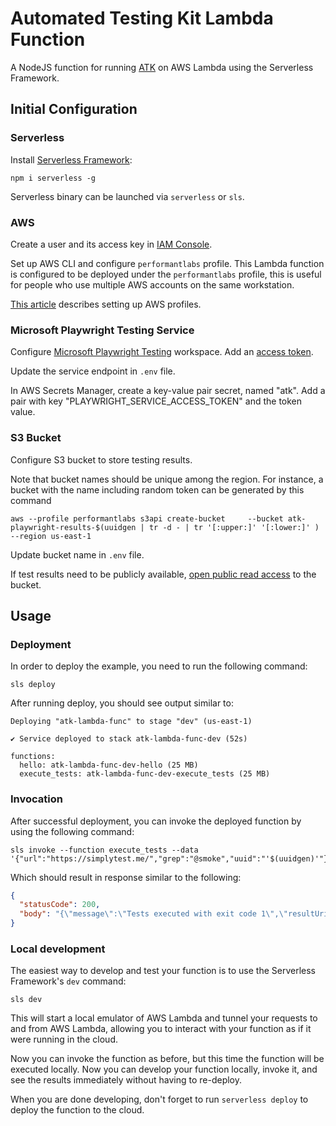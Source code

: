 # Automated Testing Kit Lambda Function

A NodeJS function for running [ATK](https://www.drupal.org/project/automated_testing_kit/) on AWS Lambda using the Serverless Framework.

## Initial Configuration

### Serverless
Install [Serverless Framework](https://www.serverless.com/framework/docs/getting-started):
```shell
npm i serverless -g
```

Serverless binary can be launched via `serverless` or `sls`.

### AWS

Create a user and its access key in [IAM Console](https://us-east-1.console.aws.amazon.com/iamv2/home#/users).

Set up AWS CLI and configure `performantlabs` profile.
This Lambda function is configured to be deployed under the `performantlabs` 
profile, this is useful for people who use multiple AWS accounts on the same
workstation.

[This article](https://dev.to/andreasbergstrom/juggling-multiple-aws-cli-profiles-like-a-pro-2h88)
describes setting up AWS profiles.

### Microsoft Playwright Testing Service

Configure [Microsoft Playwright Testing](https://learn.microsoft.com/en-us/azure/playwright-testing/quickstart-run-end-to-end-tests?tabs=playwrightcli&pivots=playwright-test-runner)
workspace. Add an [access token](https://learn.microsoft.com/en-us/azure/playwright-testing/how-to-manage-access-tokens).

Update the service endpoint in `.env` file.

In AWS Secrets Manager, create a key-value pair secret, named "atk".
Add a pair with key "PLAYWRIGHT_SERVICE_ACCESS_TOKEN" and the token value.

### S3 Bucket

Configure S3 bucket to store testing results.

Note that bucket names should be unique among the region.
For instance, a bucket with the name including random token
can be generated by this command

```shell
aws --profile performantlabs s3api create-bucket     --bucket atk-playwright-results-$(uuidgen | tr -d - | tr '[:upper:]' '[:lower:]' )     --region us-east-1
```

Update bucket name in `.env` file.

If test results need to be publicly available, 
[open public read access](https://bobbyhadz.com/blog/aws-s3-allow-public-read-access)
to the bucket.

## Usage

### Deployment

In order to deploy the example, you need to run the following command:

```
sls deploy
```

After running deploy, you should see output similar to:

```
Deploying "atk-lambda-func" to stage "dev" (us-east-1)

✔ Service deployed to stack atk-lambda-func-dev (52s)

functions:
  hello: atk-lambda-func-dev-hello (25 MB)
  execute_tests: atk-lambda-func-dev-execute_tests (25 MB)
```

### Invocation

After successful deployment, you can invoke the deployed function by using the following command:

```
sls invoke --function execute_tests --data '{"url":"https://simplytest.me/","grep":"@smoke","uuid":"'$(uuidgen)'"}'
```

Which should result in response similar to the following:

```json
{
  "statusCode": 200,
  "body": "{\"message\":\"Tests executed with exit code 1\",\"resultUri\":\"https://atk-playwright-results-05d038085c8a4b8cbddc6064f9892520.s3.us-east-1.amazonaws.com/results/1733771130624/index.json\"}"
}
```

### Local development

The easiest way to develop and test your function is to use the Serverless Framework's `dev` command:

```
sls dev
```

This will start a local emulator of AWS Lambda and tunnel your requests to and from AWS Lambda, allowing you to interact with your function as if it were running in the cloud.

Now you can invoke the function as before, but this time the function will be executed locally. Now you can develop your function locally, invoke it, and see the results immediately without having to re-deploy.

When you are done developing, don't forget to run `serverless deploy` to deploy the function to the cloud.
